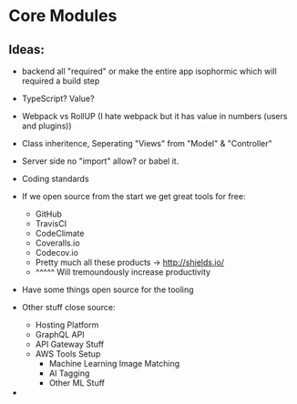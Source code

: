 # Core Modules


## Ideas:
 - backend all "required" or make the entire app isophormic which will required a build step
 
 - TypeScript? Value?

 - Webpack vs RollUP (I hate webpack but it has value in numbers (users and plugins))

 - Class inheritence, Seperating "Views" from "Model" & "Controller"
 
 - Server side no "import" allow? or babel it.
 
 - Coding standards
 
 - If we open source from the start we get great tools for free:
   - GitHub
   - TravisCI
   - CodeClimate
   - Coveralls.io
   - Codecov.io
   - Pretty much all these products -> http://shields.io/
   - ^^^^^ Will tremoundously increase productivity
   
 
 - Have some things open source for the tooling
 - Other stuff close source:
   - Hosting Platform
   - GraphQL API
   - API Gateway Stuff
   - AWS Tools Setup
     - Machine Learning Image Matching 
     - AI Tagging
     - Other ML Stuff
 - 
